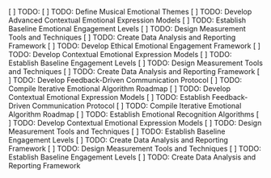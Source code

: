 [ ] TODO: [ ] TODO: Define Musical Emotional Themes
[ ] TODO: Develop Advanced Contextual Emotional Expression Models
[ ] TODO: Establish Baseline Emotional Engagement Levels
[ ] TODO: Design Measurement Tools and Techniques
[ ] TODO: Create Data Analysis and Reporting Framework
[ ] TODO: Develop Ethical Emotional Engagement Framework
[ ] TODO: Develop Contextual Emotional Expression Models
[ ] TODO: Establish Baseline Engagement Levels
[ ] TODO: Design Measurement Tools and Techniques
[ ] TODO: Create Data Analysis and Reporting Framework
[ ] TODO: Develop Feedback-Driven Communication Protocol
[ ] TODO: Compile Iterative Emotional Algorithm Roadmap
[ ] TODO: Develop Contextual Emotional Expression Models
[ ] TODO: Establish Feedback-Driven Communication Protocol
[ ] TODO: Compile Iterative Emotional Algorithm Roadmap
[ ] TODO: Establish Emotional Recognition Algorithms
[ ] TODO: Develop Contextual Emotional Expression Models
[ ] TODO: Design Measurement Tools and Techniques
[ ] TODO: Establish Baseline Engagement Levels
[ ] TODO: Create Data Analysis and Reporting Framework
[ ] TODO: Design Measurement Tools and Techniques
[ ] TODO: Establish Baseline Engagement Levels
[ ] TODO: Create Data Analysis and Reporting Framework